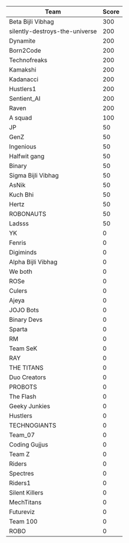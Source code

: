 |Team|Score|
|---|---|
|Beta Bijli Vibhag|300|
|silently-destroys-the-universe|200|
|Dynamite|200|
|Born2Code|200|
|Technofreaks|200|
|Kamakshi|200|
|Kadanacci|200|
|Hustlers1|200|
|Sentient_AI|200|
|Raven|200|
|A squad|100|
|JP|50|
|GenZ|50|
|Ingenious|50|
|Halfwit gang|50|
|Binary|50|
|Sigma Bijli Vibhag|50|
|AsNik|50|
|Kuch Bhi|50|
|Hertz|50|
|ROBONAUTS|50|
|Ladsss|50|
|YK|0|
|Fenris|0|
|Digiminds|0|
|Alpha Bijli Vibhag|0|
|We both|0|
|ROSe|0|
|Culers|0|
|Ajeya|0|
|JOJO Bots|0|
|Binary Devs|0|
|Sparta|0|
|RM|0|
|Team SeK|0|
|RAY|0|
|THE TITANS|0|
|Duo Creators|0|
|PROBOTS|0|
|The Flash|0|
|Geeky Junkies|0|
|Hustlers|0|
|TECHNOGIANTS|0|
|Team_07|0|
|Coding Gujjus|0|
|Team Z|0|
|Riders|0|
|Spectres|0|
|Riders1|0|
|Silent Killers|0|
|MechTitans|0|
|Futureviz|0|
|Team 100|0|
|ROBO|0|
